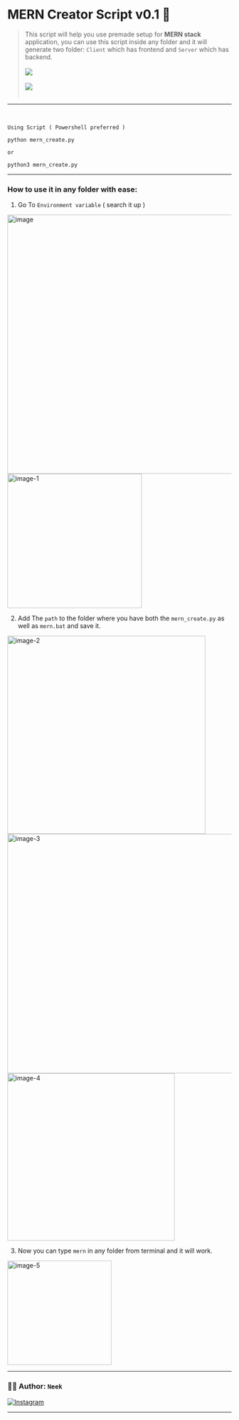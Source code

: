 # MERN Creator Script v0.1 🐍

> This script will help you use premade setup for **MERN stack** application, you can use this script inside any folder and it will generate two folder: `Client` which has frontend and `Server` which has backend.
> <br> <br> <img valign="middle" src="https://img.shields.io/badge/Made With-Python 🐍-gold.svg"><br><br><img valign="middle" src="https://img.shields.io/badge/Supports-Windows 🪟-blue.svg"><br><br>

---

<br>

`Using Script ( Powershell preferred )`

```
python mern_create.py
```

`or`
<br>

```
python3 mern_create.py
```

---

### How to use it in any folder with ease:

1. Go To `Environment variable` ( search it up )

<img width="582" alt="image" src="https://github.com/iamneek/mern_creator/assets/136208577/e8b87b7d-1435-4b9e-a6ab-29d8cb1384ef">

<img width="302" alt="image-1" src="https://github.com/iamneek/mern_creator/assets/136208577/c69c32f2-7ad7-4f1f-9c9c-8d50e6dbd3a5">

2. Add The `path` to the folder where you have both the `mern_create.py` as well as `mern.bat` and save it.

<img width="445" alt="image-2" src="https://github.com/iamneek/mern_creator/assets/136208577/841eaea7-159b-442a-8dc3-eaa8a551091e">

<img width="538" alt="image-3" src="https://github.com/iamneek/mern_creator/assets/136208577/01d9ac57-b226-4e48-9e6e-dc52b15fdb75">

<img width="376" alt="image-4" src="https://github.com/iamneek/mern_creator/assets/136208577/c3f25128-850e-4695-8dd4-ce2987645b2f">

3. Now you can type `mern` in any folder from terminal and it will work.

<img width="234" alt="image-5" src="https://github.com/iamneek/mern_creator/assets/136208577/6a16d6d8-3642-44a3-afb9-596cf2cc0f94">

---

### 🧑‍🦰 Author: `Neek`

[![Instagram](https://img.shields.io/badge/Instagram-%23E4405F.svg?logo=Instagram&logoColor=white)](https://instagram.com/theonly.neek_)
<br>

---

